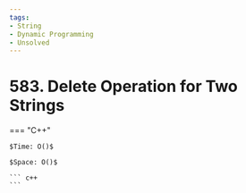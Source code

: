 ```yaml
---
tags:
- String
- Dynamic Programming
- Unsolved
---
```



# 583. Delete Operation for Two Strings

=== "C++"

    $Time: O()$

    $Space: O()$

    ``` c++
    ```